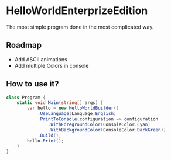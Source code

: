 # HelloWorldEnterprizeEdition
The most simple program done in the most complicated way.

## Roadmap

* Add ASCII animations
* Add multiple Colors in console


## How to use it?

```csharp
class Program {
	static void Main(string[] args) {
		var hello = new HelloWorldBuilder()
			.UseLanguage(Language.English)
			.PrintToConsole(configuration => configuration
				.WithForegroundColor(ConsoleColor.Cyan)
				.WithBackgroundColor(ConsoleColor.DarkGreen))
			.Build();
		hello.Print();
	}
}
```
